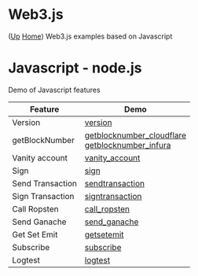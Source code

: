 # Web3.js  <!-- omit in toc --> 
([Up](..) [Home](..\..))
Web3.js examples based on Javascript

# Javascript - node.js
Demo of Javascript features

| Feature          | Demo
| --------         | ----
| Version          | [version]
| getBlockNumber   | [getblocknumber_cloudflare]<br>[getblocknumber_infura]
| Vanity account   | [vanity_account]
| Sign             | [sign]
| Send Transaction | [sendtransaction]
| Sign Transaction | [signtransaction]
| Call Ropsten     | [call_ropsten]
| Send Ganache     | [send_ganache]
| Get Set Emit     | [getsetemit]
| Subscribe        | [subscribe]
| Logtest          | [logtest]


[version]:                    https://github.com/web3examples/ethereum/blob/master/web3js/version.js
[getblocknumber_cloudflare]:  https://github.com/web3examples/ethereum/blob/master/web3js/getBlockNumber_cloudflare.js
[getblocknumber_infura]:      https://github.com/web3examples/ethereum/blob/master/web3js/getBlockNumber_infura.js
[vanity_account]:    https://github.com/web3examples/ethereum/blob/master/web3js/vanity_account.js
[sign]:              https://github.com/web3examples/ethereum/blob/master/web3js/sign.js
[sendtransaction]:   https://github.com/web3examples/ethereum/blob/master/web3js/sendtransaction.js
[signtransaction]:   https://github.com/web3examples/ethereum/blob/master/web3js/signtransaction.js
[call_ropsten]:      https://github.com/web3examples/ethereum/blob/master/web3js/call_ropsten.js
[send_ganache]:      https://github.com/web3examples/ethereum/blob/master/web3js/send_ganache.js
[getsetemit]:        https://github.com/web3examples/ethereum/blob/master/web3js/getsetemit.js
[subscribe]:         https://github.com/web3examples/ethereum/blob/master/web3js/subscribe.js
[logtest]:           https://github.com/web3examples/ethereum/blob/master/web3js/logtest.js

